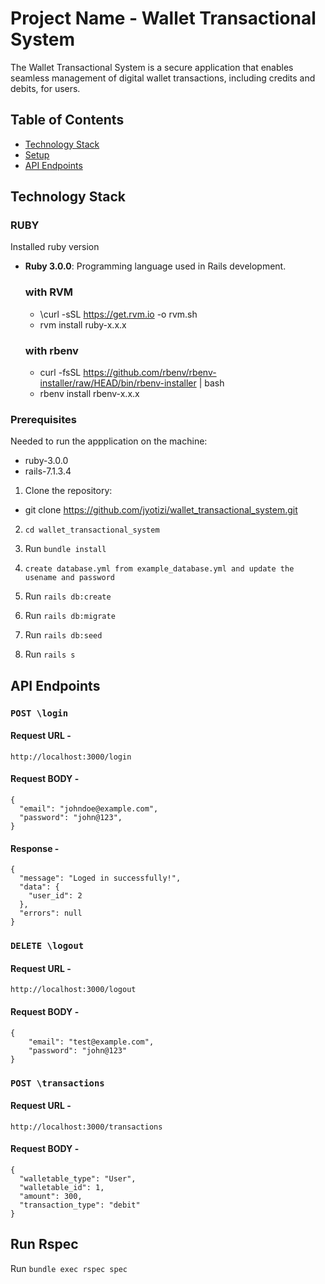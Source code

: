 # Project Name - Wallet Transactional System

The Wallet Transactional System is a secure application that enables seamless management of digital wallet transactions, including credits and debits, for users.

## Table of Contents

- [Technology Stack](#technology-stack)
- [Setup](#setup)
- [API Endpoints](#api-endpoints)

## Technology Stack

### RUBY
  Installed ruby version
- **Ruby 3.0.0**: Programming language used in Rails development.
  ### with RVM
  - \curl -sSL https://get.rvm.io -o rvm.sh
  - rvm install ruby-x.x.x
  ### with rbenv
  - curl -fsSL https://github.com/rbenv/rbenv-installer/raw/HEAD/bin/rbenv-installer | bash
  - rbenv install rbenv-x.x.x


### Prerequisites
  Needed to run the appplication on the machine:
  - ruby-3.0.0
  - rails-7.1.3.4

  1. Clone the repository:
  - git clone https://github.com/jyotizi/wallet_transactional_system.git

  2. `cd wallet_transactional_system`

  3. Run `bundle install`

  4. `create database.yml from example_database.yml and update the usename and password`

  5. Run `rails db:create`

  6. Run `rails db:migrate`

  7. Run `rails db:seed`

  8. Run `rails s`

## API Endpoints

 ### `POST \login`
  #### Request URL -
    http://localhost:3000/login
  #### Request BODY - 
    {
      "email": "johndoe@example.com",
      "password": "john@123",
    }
  #### Response -
    {
      "message": "Loged in successfully!",
      "data": {
        "user_id": 2
      },
      "errors": null
    }
 ### `DELETE \logout`
  #### Request URL -
    http://localhost:3000/logout
  #### Request BODY - 
    {
        "email": "test@example.com",
        "password": "john@123"
    }
  
  ### `POST \transactions`
  #### Request URL -
    http://localhost:3000/transactions
  #### Request BODY - 
    {
      "walletable_type": "User",
      "walletable_id": 1,
      "amount": 300,
      "transaction_type": "debit"
    }

## Run Rspec
  Run `bundle exec rspec spec`

